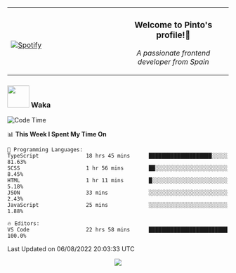 <table width="100%" align="center"> 
  <tr>
  <td width="50%">
      
&nbsp; <br> [![Spotify](https://novatorem-zeta-rust.vercel.app/api/spotify)](https://open.spotify.com/user/novatorem-zeta-rust)

  </td>
  <td width="50%">
    <h3 align="center">Welcome to Pinto's profile!👋</h3>
    <p align="center"><em>A passionate frontend developer from Spain</em></p>
  </td>
  </table>

### <img src="https://media.giphy.com/media/VgCDAzcKvsR6OM0uWg/giphy.gif" width="50"> Waka

  <!--START_SECTION:waka-->
![Code Time](http://img.shields.io/badge/Code%20Time-745%20hrs%2023%20mins-blue)

📊 **This Week I Spent My Time On** 

```text
💬 Programming Languages: 
TypeScript               18 hrs 45 mins      ████████████████████░░░░░   81.63% 
SCSS                     1 hr 56 mins        ██░░░░░░░░░░░░░░░░░░░░░░░   8.45% 
HTML                     1 hr 11 mins        █░░░░░░░░░░░░░░░░░░░░░░░░   5.18% 
JSON                     33 mins             ░░░░░░░░░░░░░░░░░░░░░░░░░   2.43% 
JavaScript               25 mins             ░░░░░░░░░░░░░░░░░░░░░░░░░   1.88%

🔥 Editors: 
VS Code                  22 hrs 58 mins      █████████████████████████   100.0%

```


 Last Updated on 06/08/2022 20:03:33 UTC
<!--END_SECTION:waka-->

<div align="center">
<img src="https://github-readme-stats-gilt-tau.vercel.app/api/top-langs/?username=pinto-hub&layout=compact&theme=dracula" />
</div>
